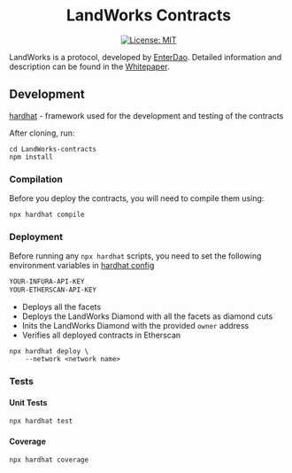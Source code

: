 <div align="center">

# LandWorks Contracts

[![License: MIT](https://img.shields.io/badge/License-MIT-yellow.svg)](https://opensource.org/licenses/MIT)

</div>

LandWorks is a protocol, developed by [EnterDao](https://enterdao.xy`). Detailed information and description can be found in the [Whitepaper](./Whitepaper.md).

## Development

[hardhat](https://hardhat.org/) - framework used for the development and testing of the contracts

After cloning, run:
```
cd LandWorks-contracts
npm install
```

### Compilation
Before you deploy the contracts, you will need to compile them using:

```
npx hardhat compile
```

### Deployment
Before running any `npx hardhat` scripts, you need to set the following environment variables
in [hardhat config](./hardhat.config.ts) 

```markdown
YOUR-INFURA-API-KEY
YOUR-ETHERSCAN-API-KEY
```

* Deploys all the facets
* Deploys the LandWorks Diamond with all the facets as diamond cuts
* Inits the LandWorks Diamond with the provided `owner` address
* Verifies all deployed contracts in Etherscan

```shell
npx hardhat deploy \
    --network <network name> 
```

### Tests

#### Unit Tests
```bash
npx hardhat test
```

#### Coverage
```bash
npx hardhat coverage
```